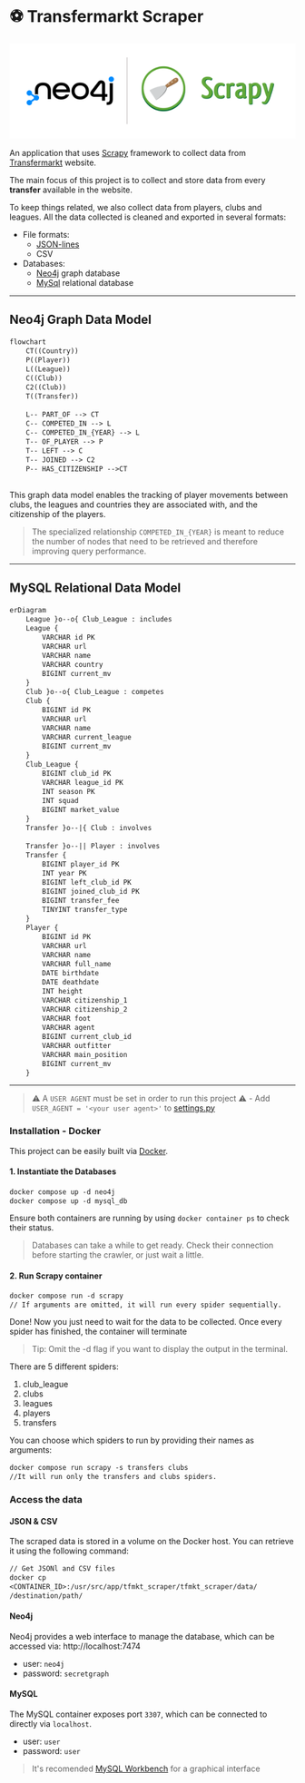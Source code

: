 # :soccer: Transfermarkt Scraper

<p align="center">
  <img src="./img/project_header.png" />
</p>

An application that uses [Scrapy](https://scrapy.org/) framework to collect data from [Transfermarkt](https://www.transfermarkt.com/) website.

The main focus of this project is to collect and store data from every **transfer** available in the website.

To keep things related, we also collect data from players, clubs and leagues.
All the data collected is cleaned and exported in several formats:

- File formats:
  - [JSON-lines](https://jsonlines.org/)
  - CSV
- Databases:
  - [Neo4j](https://neo4j.com) graph database
  - [MySql](https://www.mysql.com/) relational database

---

## Neo4j Graph Data Model
```mermaid
flowchart
    CT((Country))
    P((Player))
    L((League))
    C((Club))
    C2((Club))
    T((Transfer))

    L-- PART_OF --> CT
    C-- COMPETED_IN --> L
    C-- COMPETED_IN_{YEAR} --> L
    T-- OF_PLAYER --> P
    T-- LEFT --> C
    T-- JOINED --> C2
    P-- HAS_CITIZENSHIP -->CT


```

This graph data model enables the tracking of player movements between clubs, the leagues and countries they are associated with, and the citizenship of the players.

> The specialized relationship `COMPETED_IN_{YEAR}` is meant to reduce the number of nodes that need to be retrieved and therefore improving query performance.

---

## MySQL Relational Data Model
```mermaid
erDiagram
    League }o--o{ Club_League : includes
    League {
        VARCHAR id PK
        VARCHAR url
        VARCHAR name
        VARCHAR country
        BIGINT current_mv
    }
    Club }o--o{ Club_League : competes
    Club {
        BIGINT id PK
        VARCHAR url
        VARCHAR name
        VARCHAR current_league
        BIGINT current_mv
    }
    Club_League {
        BIGINT club_id PK
        VARCHAR league_id PK
        INT season PK
        INT squad
        BIGINT market_value
    }
    Transfer }o--|{ Club : involves

    Transfer }o--|| Player : involves
    Transfer {
        BIGINT player_id PK
        INT year PK
        BIGINT left_club_id PK
        BIGINT joined_club_id PK
        BIGINT transfer_fee
        TINYINT transfer_type
    }
    Player {
        BIGINT id PK
        VARCHAR url
        VARCHAR name
        VARCHAR full_name
        DATE birthdate
        DATE deathdate
        INT height
        VARCHAR citizenship_1
        VARCHAR citizenship_2
        VARCHAR foot
        VARCHAR agent
        BIGINT current_club_id
        VARCHAR outfitter
        VARCHAR main_position
        BIGINT current_mv
    }
```

---

> :warning: A `USER AGENT` must be set in order to run this project :warning:
    - Add `USER_AGENT = '<your user agent>'` to [settings.py](/tfmkt_scraper//tfmkt_scraper/settings.py)
### Installation - Docker

This project can be easily built via [Docker](https://www.docker.com/).

#### 1. Instantiate the Databases

```console
docker compose up -d neo4j
docker compose up -d mysql_db
```

Ensure both containers are running by using `docker container ps` to check their status.

> Databases can take a while to get ready. Check their connection before starting the crawler, or just wait a little.
#### 2. Run Scrapy container

```console
docker compose run -d scrapy
// If arguments are omitted, it will run every spider sequentially.
```

Done! Now you just need to wait for the data to be collected. Once every spider has finished, the container will terminate

> Tip: Omit the -d flag if you want to display the output in the terminal.

There are 5 different spiders:

1. club_league
2. clubs
3. leagues
4. players
5. transfers

You can choose which spiders to run by providing their names as arguments:

```console
docker compose run scrapy -s transfers clubs
//It will run only the transfers and clubs spiders.
```

### Access the data

#### JSON & CSV

The scraped data is stored in a volume on the Docker host. You can retrieve it using the following command:

```console
// Get JSONl and CSV files
docker cp <CONTAINER_ID>:/usr/src/app/tfmkt_scraper/tfmkt_scraper/data/ /destination/path/
```

#### Neo4j

Neo4j provides a web interface to manage the database, which can be accessed via: http://localhost:7474

- user: `neo4j`
- password: `secretgraph`

#### MySQL

The MySQL container exposes port `3307`, which can be connected to directly via `localhost`.

- user: `user`
- password: `user`

> It's recomended [MySQL Workbench](https://dev.mysql.com/downloads/workbench/) for a graphical interface
